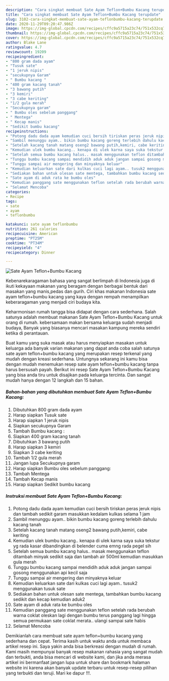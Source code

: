 ```yaml
---
description: "Cara singkat membuat Sate Ayam Teflon+Bumbu Kacang terupdate"
title: "Cara singkat membuat Sate Ayam Teflon+Bumbu Kacang terupdate"
slug: 3102-cara-singkat-membuat-sate-ayam-teflonbumbu-kacang-terupdate
date: 2020-11-29T09:20:47.986Z
image: https://img-global.cpcdn.com/recipes/cffc9a5715a23c74/751x532cq70/sate-ayam-teflonbumbu-kacang-foto-resep-utama.jpg
thumbnail: https://img-global.cpcdn.com/recipes/cffc9a5715a23c74/751x532cq70/sate-ayam-teflonbumbu-kacang-foto-resep-utama.jpg
cover: https://img-global.cpcdn.com/recipes/cffc9a5715a23c74/751x532cq70/sate-ayam-teflonbumbu-kacang-foto-resep-utama.jpg
author: Blake Lane
ratingvalue: 4.7
reviewcount: 19209
recipeingredient:
- "800 gram dada ayam"
- "Tusuk sate"
- "1 jeruk nipis"
- "secukupnya Garam"
- " Bumbu kacang "
- "400 gram kacang tanah"
- "3 bawang putih"
- "3 kemiri"
- "3 cabe keriting"
- "1/2 gula merah"
- "Secukupnya garam"
- " Bumbu oles sebelum panggang"
- " Mentega"
- " Kecap manis"
- "Sedikit bumbu kacang"
recipeinstructions:
- "Potong dadu dada ayam kemudian cuci bersih tiriskan peras jeruk nipis dan tambah sedikit garam masukkan kedalam kulkas selama 1 jam"
- "Sambil menunggu ayam.. bikin bumbu kacang goreng terlebih dahulu kacang tanah"
- "Setelah kacang tanah matang oseng2 bawang putih,kemiri, cabe keriting"
- "Kemudian ulek bumbu kacang.. kenapa di ulek karna saya suka tekstur yg rada kasar dibandingkan di belender cuma emng rada pegel sih"
- "Setelah semua bumbu kacang halus.. masak menggunakan teflon ditambah minyak sedikit saja dan tambah air 500ml kemudian masukkan gula merah"
- "Tunggu bumbu kacang sampai mendidih aduk aduk jangan sampai gosong menggunakan api kecil saja"
- "Tunggu sampai air mengering dan minyaknya keluar"
- "Kemudian keluarkan sate dari kulkas cuci lagi ayam.. tusuk2 menggunakan tusuk sate"
- "Sediakan bahan untuk olesan sate mentega, tambahkan bumbu kacang sedikit dan kecap kemudian aduk2"
- "Sate ayam di aduk rata ke bumbu oles"
- "Kemudian panggang sate menggunakan teflon setelah rada berubah warna coklat oleskan lagi dengan bumbu terus panggang lagi hingga semua permukaan sate coklat merata.. ulangi sampai sate habis"
- "Selamat Mencoba"
categories:
- Recipe
tags:
- sate
- ayam
- teflonbumbu

katakunci: sate ayam teflonbumbu 
nutrition: 261 calories
recipecuisine: American
preptime: "PT25M"
cooktime: "PT34M"
recipeyield: "4"
recipecategory: Dinner

---
```



![Sate Ayam Teflon+Bumbu Kacang](https://img-global.cpcdn.com/recipes/cffc9a5715a23c74/751x532cq70/sate-ayam-teflonbumbu-kacang-foto-resep-utama.jpg)

Kebenarekaragaman bahasa yang sangat berlimpah di Indonesia juga di ikuti kekayaan makanan yang beragam dengan berbagai bentuk dari masakan yang manis,pedas dan gurih. Ciri khas makanan Indonesia sate ayam teflon+bumbu kacang yang kaya dengan rempah menampilkan keberaragaman yang menjadi ciri budaya kita.




Keharmonisan rumah tangga bisa didapat dengan cara sederhana. Salah satunya adalah membuat makanan Sate Ayam Teflon+Bumbu Kacang untuk orang di rumah. kebersamaan makan bersama keluarga sudah menjadi budaya, Banyak yang biasanya mencari masakan kampung mereka sendiri ketika di perantauan.

Buat kamu yang suka masak atau harus menyiapkan masakan untuk keluarga ada banyak varian makanan yang dapat anda coba salah satunya sate ayam teflon+bumbu kacang yang merupakan resep terkenal yang mudah dengan kreasi sederhana. Untungnya sekarang ini kamu bisa dengan mudah menemukan resep sate ayam teflon+bumbu kacang tanpa harus bersusah payah.
Berikut ini resep Sate Ayam Teflon+Bumbu Kacang yang bisa anda tiru untuk disajikan pada keluarga tercinta. Dan sangat mudah hanya dengan 12 langkah dan 15 bahan.


<!--inarticleads1-->

##### Bahan-bahan yang dibutuhkan membuat Sate Ayam Teflon+Bumbu Kacang:

1. Dibutuhkan 800 gram dada ayam
1. Harap siapkan Tusuk sate
1. Harap siapkan 1 jeruk nipis
1. Siapkan secukupnya Garam
1. Tambah  Bumbu kacang :
1. Siapkan 400 gram kacang tanah
1. Dibutuhkan 3 bawang putih
1. Harap siapkan 3 kemiri
1. Siapkan 3 cabe keriting
1. Tambah 1/2 gula merah
1. Jangan lupa Secukupnya garam
1. Harap siapkan  Bumbu oles sebelum panggang:
1. Tambah  Mentega
1. Tambah  Kecap manis
1. Harap siapkan Sedikit bumbu kacang




<!--inarticleads2-->

##### Instruksi membuat  Sate Ayam Teflon+Bumbu Kacang:

1. Potong dadu dada ayam kemudian cuci bersih tiriskan peras jeruk nipis dan tambah sedikit garam masukkan kedalam kulkas selama 1 jam
1. Sambil menunggu ayam.. bikin bumbu kacang goreng terlebih dahulu kacang tanah
1. Setelah kacang tanah matang oseng2 bawang putih,kemiri, cabe keriting
1. Kemudian ulek bumbu kacang.. kenapa di ulek karna saya suka tekstur yg rada kasar dibandingkan di belender cuma emng rada pegel sih
1. Setelah semua bumbu kacang halus.. masak menggunakan teflon ditambah minyak sedikit saja dan tambah air 500ml kemudian masukkan gula merah
1. Tunggu bumbu kacang sampai mendidih aduk aduk jangan sampai gosong menggunakan api kecil saja
1. Tunggu sampai air mengering dan minyaknya keluar
1. Kemudian keluarkan sate dari kulkas cuci lagi ayam.. tusuk2 menggunakan tusuk sate
1. Sediakan bahan untuk olesan sate mentega, tambahkan bumbu kacang sedikit dan kecap kemudian aduk2
1. Sate ayam di aduk rata ke bumbu oles
1. Kemudian panggang sate menggunakan teflon setelah rada berubah warna coklat oleskan lagi dengan bumbu terus panggang lagi hingga semua permukaan sate coklat merata.. ulangi sampai sate habis
1. Selamat Mencoba




Demikianlah cara membuat sate ayam teflon+bumbu kacang yang sederhana dan cepat. Terima kasih untuk waktu anda untuk membaca artikel resep ini. Saya yakin anda bisa berkreasi dengan mudah di rumah. Kami masih mempunyai banyak resep makanan rahasia yang sangat mudah dan terbukti, anda bisa mencari di website kami, dan jika anda merasa artikel ini bermanfaat jangan lupa untuk share dan bookmark halaman website ini karena akan banyak update terbaru untuk resep-resep pilihan yang terbukti dan teruji. Mari ke dapur !!!. 
